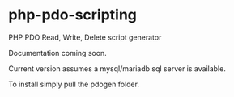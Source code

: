 # php-pdo-scripting
PHP PDO Read, Write, Delete script generator

Documentation coming soon.

Current version assumes a mysql/mariadb sql server is available.

To install simply pull the pdogen folder.
